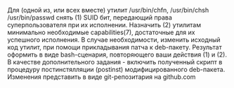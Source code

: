 Для (одной из, или всех вместе) утилит /usr/bin/chfn, /usr/bin/chsh /usr/bin/passwd
 снять (1) SUID бит, передающий права суперпользователя при их исполнении.
 Назначить (2) утилитам минимально необходимые capabilities(7),
 достаточные для их успешного исполнения. В случае необходимости, изменить исходный
 код утилит, при помощи прикладывания патча к deb-пакету.
Результат оформить в виде bash-сценария, повторяющего ваши действия (1) и (2).
В качестве дополнительного задания - включить полученный скрипт в процедуру
 постинстялляции (postinst) модифицированного deb-пакета.
Изменения представить в виде git-репозитария на github.com
